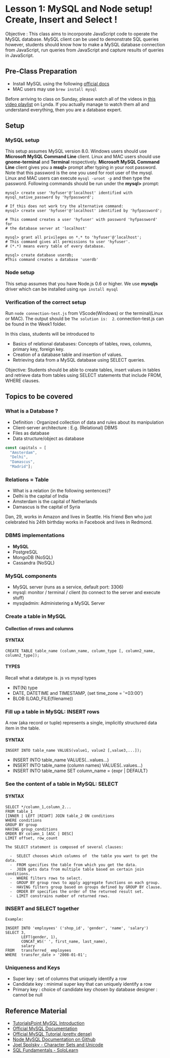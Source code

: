 # Lesson 1: MySQL and Node setup! Create, Insert and Select !

Objective : This class aims to incorporate JavaScript code to operate the MySQL database.
MySQL client can be used to demonstrate SQL queries however, students should know how to
make a MySQL database connection from JavaScript, run queries from JavaScript and
capture results of queries in JavaScript.

## Pre-Class Preparation
- Install MySQL using the following [official docs](https://dev.mysql.com/downloads/mysql/)
- MAC users may use `brew install mysql`

Before arriving to class on Sunday, please watch all of the videos in [this video playlist](https://www.lynda.com/SharedPlaylist/0299ced540444d7197460e7f1f74ddab) on Lynda.
If you actually manage to watch them all and understand everything,
then you are a database expert.

## Setup

### MySQL setup
This setup assumes MySQL version 8.0.
Windows users should use **Microsoft MySQL Command Line** client.
Linux and MAC users should use **gnome-terminal** and **Terminal** respectively.
**Microsoft MySQL Command Line** client gives you a **msql>** prompt after typing in your root password.
Note that this password is the one you used for root user of the mysql.
Linux and MAC users can execute `mysql -uroot -p` and then type the password.
Following commands should be run under the **mysql>** prompt:
```
mysql> create user 'hyfuser'@'localhost' identified with mysql_native_password by 'hyfpassword';

# If this does not work try the alternative command:
mysql> create user 'hyfuser'@'localhost' identified by 'hyfpassword';

# This command creates a user 'hyfuser' with password 'hyfpassword' for
# the database server at 'localhost'

mysql> grant all privileges on *.* to 'hyfuser'@'localhost';
# This command gives all permissions to user 'hyfuser'.
# (*.*) means every table of every database.

mysql> create database userdb;
#This command creates a database 'userdb'
```

### Node setup
This setup assumes that you have Node.js 0.6 or higher.
We use **mysqljs** driver which can be installed using `npm install mysql`

### Verification of the correct setup
Run `node connection-test.js` from VScode(Windows) or the terminal(Linux or MAC).
The output should be `The solution is:  2`.
connection-test.js can be found in the Week1 folder.

In this class, students will be introduced to

* Basics of relational databases: Concepts of tables, rows, columns, primary key, foreign key.
* Creation of a database table and insertion of values.
* Retrieving data from a MySQL database using SELECT queries.

Objective: Students should be able to create tables,
insert values in tables and
retrieve data from tables using SELECT statements that include FROM, WHERE clauses.


## Topics to be covered

### What is a Database ?
* Definition : Organized collection of data and rules about its manipulation
* Client-server architecture : E.g. (Relational) DBMS
* Files as database
* Data structure/object as database
```js
const capitals = [
  "Amsterdam",
  "Delhi",
  "Damascus",
  "Madrid"];
```

### Relations = Table

* What is a relation (in the following sentences)?
* Delhi is the capital of India
* Amsterdam is the capital of Netherlands
* Damascus is the capital of Syria

Dan, 29, works in Amazon and lives in Seattle. His friend Ben who just celebrated
his 24th birthday works in Facebook and lives in Redmond.

### DBMS implementations

* **MySQL**
* PostgreSQL
* MongoDB (NoSQL)
* Cassandra (NoSQL)

### MySQL components

* MySQL server (runs as a service, default port: 3306)
* mysql: monitor / terminal / client (to connect to the server and execute stuff)
* mysqladmin: Administering a MySQL Server

### Create a table in MySQL

#### Collection of rows and columns
#### SYNTAX
```
CREATE TABLE table_name (column_name, column_type [, column2_name, column2_type]);
```

#### TYPES
Recall what a datatype is. js vs mysql types

* INT(N) type
* DATE, DATETIME and TIMESTAMP, (set time_zone = '+03:00')
* BLOB (LOAD_FILE(filename))

### Fill up a table in MySQL: INSERT rows
A row (aka record or tuple) represents a single, implicitly structured data item in the table.

#### SYNTAX
```
INSERT INTO table_name VALUES(value1, value2 [,value3,...]);
```
* INSERT INTO table_name VALUES(...values...)
* INSERT INTO table_name (column names) VALUES(..values...)
* INSERT INTO table_name SET column_name = {expr | DEFAULT}

### See the content of a table in MySQL: SELECT

#### SYNTAX 
```
SELECT */column_1,column_2...
FROM table_1
[INNER | LEFT |RIGHT] JOIN table_2 ON conditions
WHERE conditions
GROUP BY group 
HAVING group_conditions
ORDER BY column_1 [ASC | DESC]
LIMIT offset, row_count
 
The SELECT statement is composed of several clauses:
 
  -  SELECT chooses which columns of  the table you want to get the data.
  -  FROM specifies the table from which you get the data.
  -  JOIN gets data from multiple table based on certain join conditions.
  -  WHERE filters rows to select.
  -  GROUP BY group rows to apply aggregate functions on each group.
  -  HAVING filters group based on groups defined by GROUP BY clause.
  -  ORDER BY specifies the order of the returned result set.
  -  LIMIT constrains number of returned rows.
```

### INSERT and SELECT together

```
Example: 

INSERT INTO 'employees' ('shop_id', 'gender', 'name', 'salary')
SELECT 3,
       LEFT(gender, 1),
       CONCAT_WS(' ', first_name, last_name),
       salary
FROM   transferred_ employees
WHERE  transfer_date > '2008-01-01';
```

### Uniqueness and Keys

* Super key : set of columns that uniquely identify a row
* Candidate key : minimal super key that can uniquely identify a row
* Primary key : choice of candidate key chosen by database designer : cannot be null

## Reference Material

- [TutorialsPoint MySQL Introduction](http://www.tutorialspoint.com/mysql/mysql-introduction.htm)
- [Official MySQL Documentation](https://dev.mysql.com/doc/refman/5.7/en/)
- [Official MySQL Tutorial (pretty dense)](https://dev.mysql.com/doc/refman/5.7/en/tutorial.html)
- [Node MySQL Documentation on Github](https://github.com/mysqljs/mysql)
- [Joel Spolsky - Character Sets and Unicode](https://www.joelonsoftware.com/2003/10/08/the-absolute-minimum-every-software-developer-absolutely-positively-must-know-about-unicode-and-character-sets-no-excuses/)
- [SQL Fundamentals - SoloLearn](https://www.sololearn.com/Course/SQL/)
